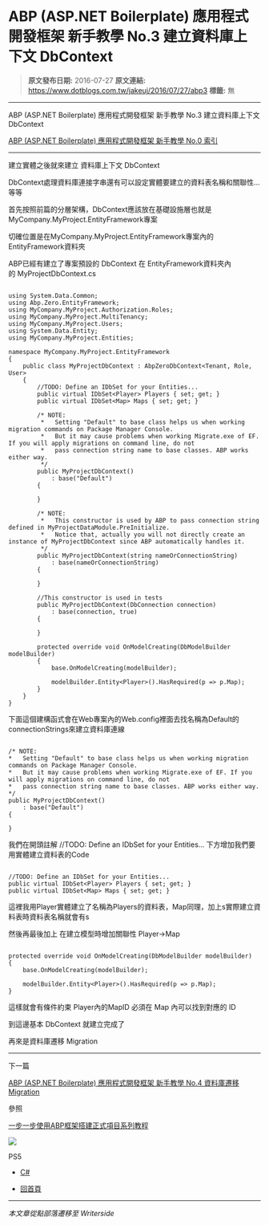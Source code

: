 # ABP (ASP.NET Boilerplate) 應用程式開發框架 新手教學 No.3 建立資料庫上下文 DbContext

> **原文發布日期:** 2016-07-27
> **原文連結:** https://www.dotblogs.com.tw/jakeuj/2016/07/27/abp3
> **標籤:** 無

---

ABP (ASP.NET Boilerplate) 應用程式開發框架 新手教學 No.3 建立資料庫上下文 DbContext

​[ABP (ASP.NET Boilerplate) 應用程式開發框架 新手教學 No.0 索引](https://dotblogs.com.tw/jakeuj/2016/07/28/abp0)

---

建立實體之後就來建立 資料庫上下文 DbContext

DbContext處理資料庫連接字串還有可以設定實體要建立的資料表名稱和關聯性...等等

首先按照前篇的分層架構，DbContext應該放在基礎設施層也就是MyCompany.MyProject.EntityFramework專案

切確位置是在MyCompany.MyProject.EntityFramework專案內的EntityFramework資料夾

ABP已經有建立了專案預設的 DbContext 在 EntityFramework資料夾內的 MyProjectDbContext.cs

```

using System.Data.Common;
using Abp.Zero.EntityFramework;
using MyCompany.MyProject.Authorization.Roles;
using MyCompany.MyProject.MultiTenancy;
using MyCompany.MyProject.Users;
using System.Data.Entity;
using MyCompany.MyProject.Entities;

namespace MyCompany.MyProject.EntityFramework
{
    public class MyProjectDbContext : AbpZeroDbContext<Tenant, Role, User>
    {
        //TODO: Define an IDbSet for your Entities...
        public virtual IDbSet<Player> Players { set; get; }
        public virtual IDbSet<Map> Maps { set; get; }

        /* NOTE:
         *   Setting "Default" to base class helps us when working migration commands on Package Manager Console.
         *   But it may cause problems when working Migrate.exe of EF. If you will apply migrations on command line, do not
         *   pass connection string name to base classes. ABP works either way.
         */
        public MyProjectDbContext()
            : base("Default")
        {

        }

        /* NOTE:
         *   This constructor is used by ABP to pass connection string defined in MyProjectDataModule.PreInitialize.
         *   Notice that, actually you will not directly create an instance of MyProjectDbContext since ABP automatically handles it.
         */
        public MyProjectDbContext(string nameOrConnectionString)
            : base(nameOrConnectionString)
        {

        }

        //This constructor is used in tests
        public MyProjectDbContext(DbConnection connection)
            : base(connection, true)
        {

        }

        protected override void OnModelCreating(DbModelBuilder modelBuilder)
        {
            base.OnModelCreating(modelBuilder);

            modelBuilder.Entity<Player>().HasRequired(p => p.Map);
        }
    }
}
```

下面這個建構函式會在Web專案內的Web.config裡面去找名稱為Default的connectionStrings來建立資料庫連線

```

/* NOTE:
*   Setting "Default" to base class helps us when working migration commands on Package Manager Console.
*   But it may cause problems when working Migrate.exe of EF. If you will apply migrations on command line, do not
*   pass connection string name to base classes. ABP works either way.
*/
public MyProjectDbContext()
    : base("Default")
{

}
```

我們在開頭註解 //TODO: Define an IDbSet for your Entities... 下方增加我們要用實體建立資料表的Code

```

//TODO: Define an IDbSet for your Entities...
public virtual IDbSet<Player> Players { set; get; }
public virtual IDbSet<Map> Maps { set; get; }
```

這裡我用Player實體建立了名稱為Players的資料表，Map同理，加上s實際建立資料表時資料表名稱就會有s

然後再最後加上 在建立模型時增加關聯性 Player->Map

```

protected override void OnModelCreating(DbModelBuilder modelBuilder)
{
    base.OnModelCreating(modelBuilder);

    modelBuilder.Entity<Player>().HasRequired(p => p.Map);
}
```

這樣就會有條件約束 Player內的MapID 必須在 Map 內可以找到對應的 ID

到這邊基本 DbContext 就建立完成了

再來是資料庫遷移 Migration

---

下一篇

[ABP (ASP.NET Boilerplate) 應用程式開發框架 新手教學 No.4 資料庫遷移 Migration](https://dotblogs.com.tw/jakeuj/2016/07/27/abp4)

參照

[一步一步使用ABP框架搭建正式項目系列教程](http://www.cnblogs.com/farb/p/4849791.html)

![](https://card.psnprofiles.com/1/jakeuj.png)

PS5

* [C#](/jakeuj/Tags?qq=C%23)

* [回首頁](/jakeuj)

---

*本文章從點部落遷移至 Writerside*
